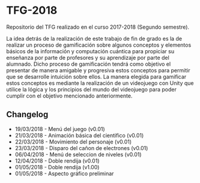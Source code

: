 TFG-2018
==============
Repositorio del TFG realizado en el curso 2017-2018 (Segundo semestre).

La idea detrás de la realización de este trabajo de fin de grado es la de realizar un proceso de gamificación sobre algunos conceptos y elementos básicos de la información y computación cuántica para propiciar su enseñanza por parte de profesores y su aprendizaje por parte del alumnado.
Dicho proceso de gamificación tendrá como objetivo el presentar de manera amigable y progresiva estos conceptos para permitir que se desarrolle intuición sobre ellos.
La manera elegida para gamificar estos conceptos es mediante la realización de un videojuego con Unity que utilice la lógica y los principios del mundo del videojuego para poder cumplir con el objetivo mencionado anteriormente.

Changelog
---------------
* 19/03/2018 - Menú del juego (v0.01)
* 21/03/2018 - Animación básica del cientifico (v0.01)
* 22/03/2018 - Movimiento del personaje (v0.01)
* 23/03/2018 - Disparo del cañon de electrones (v0.01)
* 06/04/2018 - Menú de seleccion de niveles (v0.01)
* 12/04/2018 - Doble rendija (v0.01)
* 01/05/2018 - Doble rendija (v1.00)
* 01/05/2018 - Aspecto gráfico preliminar
